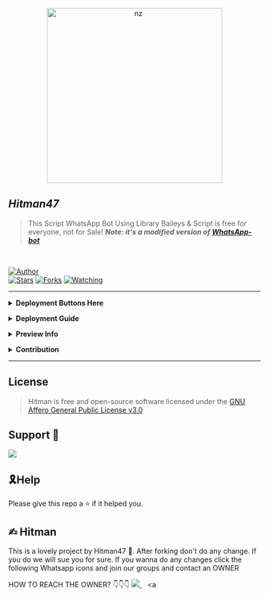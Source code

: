<p align="center">
<img src="https://telegra.ph/file/1fed33d77671e79fe2c30.jpg" alt="nz" width="350"/>
</p>

## ***Hitman47***
> This Script WhatsApp Bot Using Library Baileys & Script is free for everyone, not for Sale!
> ***Note: it's a modified version of [WhatsApp-bot](https://github.com/LuckyYam/WhatsApp-bot)***
</br>

<a href="https://github.com/Hitman47/"><img title="Author" src="https://img.shields.io/badge/Author-Hitman47-blue.svg?color=54aeff&style=for-the-badge&logo=github" /></a>  
<a href="https://github.com/Dkhitman3/Hitman47"><img title="Stars" src="https://img.shields.io/github/stars/Dkhitman3/Hitman47?color=54aeff&style=flat-square" /></a>
<a href="https://github.com/Dkhitman3/Hitman47/network/members"><img title="Forks" src="https://img.shields.io/github/forks/Dkhitman3/Hitman47?color=54aeff&style=flat-square" /></a>
<a href="https://github.com/Dkhitman3/Hitman47/watchers"><img title="Watching" src="https://img.shields.io/github/watchers/Dkhitman3/Hitman47?label=watchers&color=54aeff&style=flat-square" /></a> <br>

---

<b><details><summary>Deployment Buttons Here</summary></b>  
[![Deploy on Repl.it](https://repl.it/badge/github/Dkhitman3/Hitman47)](https://repl.it/github.com/Dkhitman3/Hitman)
[![Deploy on Railway](https://railway.app/button.svg)](https://railway.app/new/template/3j9GNw?referralCode=TE7efK)
[![Deploy to Koyeb](https://www.koyeb.com/static/images/deploy/button.svg)](https://app.koyeb.com/apps/deploy?type=docker&image=quay.io/toshi-san001/koyeb-auto-install:main&env%5BPORT%5D=8000&env%5BPREFIX%5D&&env%5BMONGODB%5D&&env%MODS%5D&name=Hitman)

</details>

<b><details><summary>Deployment Guide</summary></b>  
> - [Self Hosting Guide](https://github.com/Dkhitman3/Hitman47/blob/master/Self-Hosting-Guide.md)
> - [Heroku Hosting Guide](https://github.com/Dkhitman3/Hitman47/blob/master/Heroku-Hosting-Guide.md)
</details>

<b><details><summary>Preview Info</summary></b>
> - Fully Modular Design </br>
> - Written in [TypeScript](https://www.typescriptlang.org/)
> - Built with [Baileys](https://github.com/adiwajshing/baileys) (A Lightweight full-featured WhatsApp Library)
> - Powered by [ExpressJs](https://expressjs.com/) </br>
> - Database handled via [MongoDB](https://www.mongodb.com/) </br>
> - Self Auth restoration </br>
</details>

<b><details><summary>Contribution</summary></b>  
> - Feel free to open issues regarding any problems or if you have any feature requests 
> - Make sure to follow the ESLint Rules while editing the code and run `yarn format` before opening Pull request 
</details>

---

## License

> Hitman is free and open-source software licensed under the [GNU Affero General Public License v3.0](https://github.com/Dkhitman3/Hitman/blob/master/LICENSE)

## Support 🍪

<a href="https://chat.whatsapp.com/ENlkDas6rq6EpKvWHdlCu2">
  <img src="https://img.shields.io/badge/Support_Group-0a0a0a?style=for-the-badge&logo=whatsapp&logoColor=white">
</a>

</br>

## 🎗Help
Please give this repo a ⭐ if it helped you.
## ✍︎ Hitman 
This is a lovely project by Hitman47 🌹. After forking don't do any change. If you do we will sue you for sure. If you wanna do any changes click the following Whatsapp icons and join our groups and contact an OWNER 
 
HOW TO REACH THE OWNER? 👇👇👇
   <a href="https://wa.me/+27844132352?text=Hi%20I%20Am%20From%20GitHub%20☺️">
    <img src="https://img.shields.io/badge/WhatsApp-25D366?style=for-the-badge&logo=whatsapp&logoColor=white" />
  </a>&nbsp;&nbsp;
   <a
